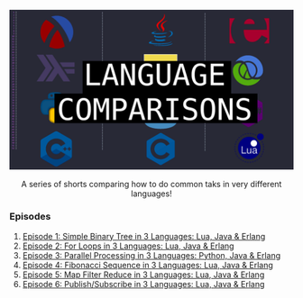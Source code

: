 <!-- PROJECT LOGO -->
<br />
<div align="center">
  <a href="https://github.com/qualia91/comparisions">
    <img src="assets/series_thumbnail.png">
  </a>

  <p align="center">
    A series of shorts comparing how to do common taks in very different languages!
    <!--<p align='center'>
    <a href="https://www.youtube.com/watch?v=ZQ2R1dOnLBw&list=PLkD0xuVmwo66iwXCRGZvIXTjpI42SKUAV&ab_channel=BOCDev">
      <img src="https://img.shields.io/badge/YOUTBE SERIES-%230077B5.svg?&style=for-the-badge&logo=youtube&logoColor=white" />       
    </a>&nbsp;&nbsp;
  </p>-->
</div>

<h3>Episodes</h3>
<ol>
    <li>
      <a href="https://youtu.be/ZQ2R1dOnLBw">Episode 1: Simple Binary Tree in 3 Languages: Lua, Java & Erlang</a>
    </li>
    <li>
      <a href="https://youtu.be/Z1za5EpTVl4">Episode 2: For Loops in 3 Languages: Lua, Java & Erlang</a>
    </li>
    <li>
      <a href="https://youtu.be/D0RF8nboJIo">Episode 3: Parallel Processing in 3 Languages: Python, Java & Erlang</a>
    </li>
    <li>
      <a href="https://youtu.be/-733Ogl-DSM">Episode 4: Fibonacci Sequence in 3 Languages: Lua, Java & Erlang</a>
    </li>
    <li>
      <a href="https://youtu.be/Ds2vrD9Oadw">Episode 5: Map Filter Reduce in 3 Languages: Lua, Java & Erlang</a>
    </li>
    <li>
      <a href="https://youtu.be/xnC7SrCncwE">Episode 6: Publish/Subscribe in 3 Languages: Lua, Java & Erlang</a>
    </li>
 </ol>

